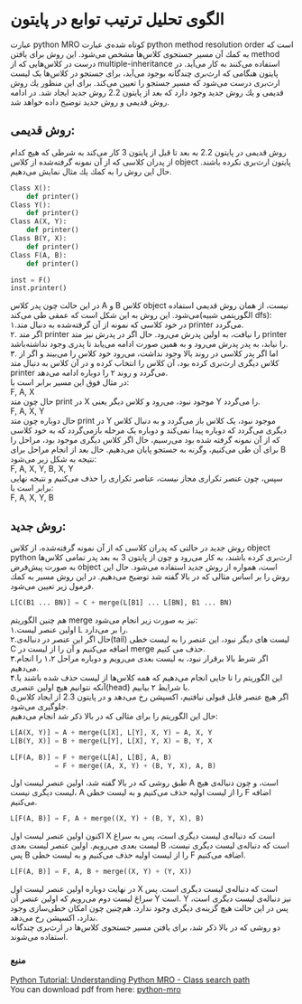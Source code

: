 # الگوی تحلیل ترتیب توابع در پایتون
عبارت python MRO كوتاه شده‌ى عبارت python method resolution order است كه به كمك آن مسير جستجوى كلاس‌ها مشخص مى‌شود. اين روش براى يافتن method درست در كلاس‌هايى كه از multiple-inheritance استفاده می‌كنند به كار مى‌آيد. در پایتون هنگامی که ارث‌بری چندگانه بوجود می‌آید، برای جستجو در کلاس‌ها یک لیست ارث‌بری درست می‌شود که مسیر جستجو را تعیین می‌کند.
براى اين منظور يك روش قديمى و يك روش جديد وجود دارد كه بعد از پایتون 2.2 روش جديد ايجاد شد. در ادامه روش قديمى و روش جديد توضيح داده خواهد شد.

## روش قديمى: 
روش قديمى در پایتون 2.2 به بعد تا قبل از پایتون 3 كار مى‌كند به شرطى كه هيچ كدام از پدران كلاسی که از آن نمونه گرفته‌شده از كلاس object پايتون ارث‌برى نكرده باشند. حال اين روش را به كمك يك مثال نمايش مى‌دهيم.

```python
Class X():
	def printer()
Class Y():
	def printer()
Class A(X, Y):
	def printer()
Class B(Y, X):
	def printer()
Class F(A, B):
	def printer()

inst = F()
inst.printer()
```
در اين حالت چون پدر كلاس A و B كلاس object نيست، از همان روش قديمى استفاده مى‌شود. اين روش به اين شكل است که عمقی طی می‌کند(الگوریتمی شبیه dfs):
<br>
۱.در خود كلاسی که نمونه از آن گرفته‌شده به دنبال متد printer مى‌گردد.
<br>
۲. اگر متد printer را نيافت، به اولین پدرش مى‌رود. حال اگر در پدرش نيز متد printer را نيابد، به پدر پدرش مى‌رود و به همین صورت ادامه می‌یابد تا پدری وجود نداشته‌باشد.
<br>
۳. اما اگر پدر کلاسی در روند بالا وجود نداشت، مى‌رود خود كلاس را مى‌بيند و اگر از كلاس ديگرى ارث‌برى كرده بود، آن كلاس را انتخاب كرده و در آن كلاس به دنبال متد printer مى‌گردد و روند ۲ را دوباره ادامه می‌دهد.
<br>
در مثال فوق اين مسير برابر است با:
<br>
F, A, X
<br>
حال چون متد print در X موجود نبود، می‌رود و کلاس دیگر یعنی Y را می‌گردد.
<br>
F, A, X, Y
<br>
حال دوباره چون متد print در Y موجود نبود، یک کلاس باز می‌گردد و به دنبال کلاس دیگری می‌گردد که دوباره پیدا نمی‌کند و دوباره یک مرحله باز‌می‌گردد که به خود کلاسی که از آن نمونه گرفته شده بود می‌رسیم، حال اگر کلاس دیگری موجود بود، مراحل را برای آن طی می‌کنیم، وگرنه به جستجو پایان می‌دهیم. حال بعد از انجام مراحل برای B نتیجه به شکل زیر می‌شود:
<br>
F, A, X, Y, B, X, Y
<br>
سپس، چون عنصر تکراری مجاز نیست، عناصر تکراری را حذف می‌کنیم و نتیجه نهایی برابر است با:
<br>
F, A, X, Y, B
<br>

## روش جديد:
روش جديد در حالتی که پدران كلاسی که از آن نمونه گرفته‌شده، از كلاس object python ارث‌برى كرده باشند، به كار مى‌رود و چون از پایتون 3 به بعد پدر تمامى كلاس‌ها به صورت پيش‌فرض object است، همواره از روش جديد استفاده مى‌شود.
حال اين روش را بر اساس مثالى كه در بالا گفته شد توضيح مى‌دهيم. در اين روش مسیر به كمك فرمول زير تعيين مى‌شود.
```python
L[C(B1 ... BN)] = C + merge(L[B1] ... L[BN], B1 ... BN)
```
هم چنين الگوريتم merge نيز به صورت زير انجام مى‌شود:
<br>
۱.اولين عنصر ليست L را بر مى‌دارد.
<br>
۲.حال اگر اين عنصر در دنباله‌ى(tail) ليست هاى ديگر نبود، اين عنصر را به ليست خطى C اضافه مى‌كنيم و آن را از ليست در merge حذف مى كنيم.
<br>
۳.اگر شرط بالا برقرار نبود، به ليست بعدى مى‌رويم و دوباره مراحل ١،٢ را انجام مى‌دهيم. 
<br>
۴.اين الگوريتم را تا جايى انجام مى‌دهيم كه همه کلاس‌ها از لیست حذف شده باشند یا آنکه نتوانیم هیچ اولین عنصری(head) با شرایط ۲ بیابیم.
<br>
۵.اگر هيچ عنصر قابل قبولى نيافتيم، اكسپشن رخ مى‌دهد و در پایتون 2.3 از ایجاد کلاس جلوگیری می‌شود.
<br>
حال این الگوریتم را برای مثالی که در بالا ذکر شد انجام می‌دهیم:
<br>
```python
L[A(X, Y)] = A + merge(L[X], L[Y], X, Y) = A, X, Y
L[B(Y, X)] = B + merge(L[Y], L[X], Y, X) = B, Y, X

L[F(A, B)] = F + merge(L[A], L[B], A, B) 
           = F + merge((A, X, Y) + (B, Y, X), A, B)
```
طبق روشی که در بالا گفته شد، اولین عنصر لیست اول A است، و چون دنباله‌ی هیچ لیست دیگری نیست، A را از لیست اولیه حذف می‌کنیم و به لیست خطی F اضافه می‌کنیم.
<br>
```python
L[F(A, B)] = F, A + merge((X, Y) + (B, Y, X), B)
```
اکنون اولین عنصر لیست اول X است که دنباله‌ی لیست دیگری است، پس به سراغ لیست بعدی می‌رویم. اولین عنصر لیست بعدی B است که دنباله‌ی لیست دیگری نیست، پس B را از لیست اولیه حذف می‌کنیم و به لیست خطی F اضافه می‌کنیم.
```python
L[F(A, B)] = F, A, B + merge((X, Y) + (Y, X))
```
در نهایت دوباره اولین عنصر لیست اول X است که دنباله‌ی لیست دیگری است. پس سراغ لیست دوم می‌رویم که اولین عنصر آن Y است. Y نیز دنباله‌ی لیست دیگری است، پس در این حالت هیچ گزینه‌ی دیگری وجود ندارد. هم‌چنین چون امکان خطی‌سازی وجود ندارد، اکسپشن رخ می‌دهد.
<br>
دو روشی که در بالا ذکر شد، برای یافتن مسیر جستجوی کلاس‌ها در ارث‌بری چندگانه استفاده می‌شوند. 
<br>
### منبع
[Python Tutorial: Understanding Python MRO - Class search path](https://makina-corpus.com/blog/metier/2014/python-tutorial-understanding-python-mro-class-search-path)
<br>
You can download pdf from here: [python-mro](https://github.com/minam75/python_mro.github.io/raw/master/Research%20-%20Python%20MRO.pdf)
